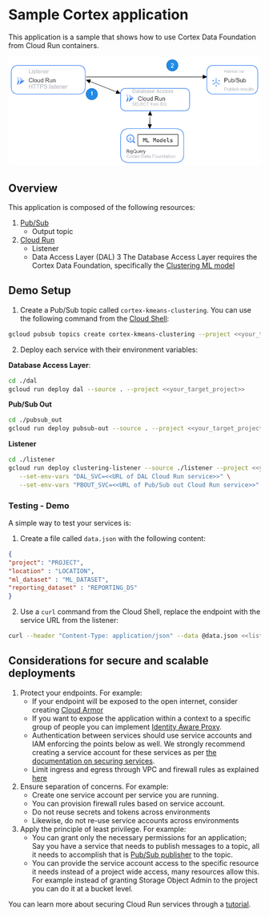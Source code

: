 # Sample Cortex application

This application is a sample that shows how to use Cortex Data Foundation from Cloud Run containers.

![Architecture diagram](docs/images/applayer_cluster.png)

## Overview

This application is composed of the following resources:
1. [Pub/Sub](https://cloud.google.com/pubsub)
    - Output topic
2. [Cloud Run](https://cloud.google.com/run)
    - Listener
    - Data Access Layer (DAL)
3
The Database Access Layer requires the Cortex Data Foundation, specifically the [Clustering ML model](https://github.com/GoogleCloudPlatform/cortex-ml-models/blob/main/Clustering_SAMPLE.sql)


## Demo Setup

1. Create a Pub/Sub topic called `cortex-kmeans-clustering`. You can use the following command from the [Cloud Shell](https://shell.cloud.google.com/):

```bash
gcloud pubsub topics create cortex-kmeans-clustering --project <<your_target_project>>
```


2. Deploy each service with their environment variables:

**Database Access Layer**:

```bash
cd ./dal
gcloud run deploy dal --source . --project <<your_target_project>>
```

**Pub/Sub Out**

```bash
cd ./pubsub_out
gcloud run deploy pubsub-out --source . --project <<your_target_project>>
```

**Listener**

```bash
cd ./listener
gcloud run deploy clustering-listener --source ./listener --project <<your_target_project>> \
   --set-env-vars "DAL_SVC=<<URL of DAL Cloud Run service>>" \
   --set-env-vars "PBOUT_SVC=<<URL of Pub/Sub out Cloud Run service>>"
```

### Testing - Demo

A simple way to test your services is:
1.  Create a file called `data.json` with the following content:
  ```json
  {
  "project": "PROJECT",
  "location" : "LOCATION",
  "ml_dataset" : "ML_DATASET",
  "reporting_dataset" : "REPORTING_DS"
  }
  ```
2.  Use a `curl` command from the Cloud Shell, replace the endpoint with the service URL from the listener:

```bash
curl --header "Content-Type: application/json" --data @data.json <<listener URL>>
```

## Considerations for secure and scalable deployments

1. Protect your endpoints. For example:
   - If your endpoint will be exposed to the open internet, consider creating [Cloud Armor](https://cloud.google.com/armor)
   - If you want to expose the application within a context to a specific group of people you can implement [Identity Aware Proxy](https://cloud.google.com/iap/docs/enabling-cloud-run).
   - Authentication between services should use service accounts and IAM enforcing the points below as well. We strongly recommend creating a service account for these services as per [the documentation on securing services](https://cloud.google.com/run/docs/securing/service-identity#per-service-identity).
   - Limit ingress and egress through VPC and firewall rules as explained [here](https://cloud.google.com/run/docs/securing/security)
2. Ensure separation of concerns. For example:
   - Create one service account per service you are running.
   - You can provision firewall rules based on service account.
   - Do not reuse secrets and tokens across environments
   - Likewise, do not re-use service accounts across environments
3. Apply the principle of least privilege. For example:
   - You can grant only the necessary permissions for an application; Say you have a service that needs to publish messages to a topic, all it needs to accomplish that is [Pub/Sub publisher](https://cloud.google.com/pubsub/docs/access-control#roles) to the topic.
   - You can provide the service account access to the specific resource it needs instead of a project wide access, many resources allow this. For example instead of granting Storage Object Admin to the project you can do it at a bucket level.

You can learn more about securing Cloud Run services through a [tutorial](https://cloud.google.com/run/docs/tutorials/secure-services).
